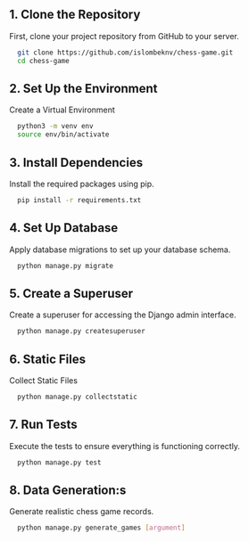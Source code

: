 
## 1. Clone the Repository

First, clone your project repository from GitHub to your server.


```bash
  git clone https://github.com/islombeknv/chess-game.git
  cd chess-game
```

## 2. Set Up the Environment

Create a Virtual Environment

```bash
  python3 -m venv env
  source env/bin/activate

```

## 3. Install Dependencies

Install the required packages using pip.

```bash
  pip install -r requirements.txt
```

## 4. Set Up Database

Apply database migrations to set up your database schema.

```bash
  python manage.py migrate
```

## 5. Create a Superuser

Create a superuser for accessing the Django admin interface.

```bash
  python manage.py createsuperuser
```

## 6. Static Files
Collect Static Files
```bash
  python manage.py collectstatic
```

## 7. Run Tests
Execute the tests to ensure everything is functioning correctly.
```bash
  python manage.py test
```

## 8. Data Generation:s
Generate realistic chess game records.
```bash
  python manage.py generate_games [argument]